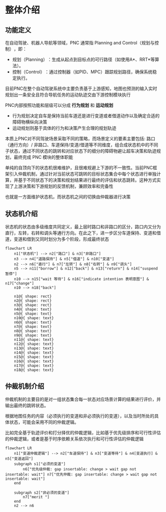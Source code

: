 # 整体介绍

## 功能定义

在自动驾驶、机器人导航等领域，​​PNC​​ 通常指 ​​Planning and Control（规划与控制）​​，即：

+ ​​规划（Planning）​​：生成从起点到目标点的可行路径（如使用A*、RRT*等算法）。
+ ​控制（Control）​​：通过控制器（如PID、MPC）跟踪规划路径，确保系统稳定执行。

目前PNC在整个自动驾驶系统中主要负责基于上游感知，地图也预测的输入实时规划出一条安全且符合导航任务的运动轨迹交由下游控制模块执行

PNC内部按照功能和层级可以分成 **行为规划** 和 **运动规划**

+ 行为规划决定自车是保持当前车道还是进行变道或者借道动作以及确定合适的障碍物横纵向决策
+ 运动规划则基于具体的行为和决策产生合理的规划轨迹

本质上PNC对不同驾驶场景采取不同的策略，而场景定义的要素主要包括: 路口（通行方向）/ 非路口、车道保持/变道/借道等不同维度，组合成状态机中的不同子状态，通过不同状态的跳转和对应状态下的细分的障碍物避让超车决策和轨迹规划，最终完成 PNC 模块的整体职能

单纯的自顶向下的状态机很难维护，且很难规避上下游的不一致性。当前PNC框架引入仲裁机制，通过针对当前状态可跳转的目标状态集合中每个状态进行单独计算，并基于不同状态下的决策和规划结果进行最终的评估和状态跳转。这种方式实现了上游决策和下游规划的反馈机制，兼顾效率和完备性

也就是一方面维护状态机，而状态机之间的切换由仲裁器进行决策

## 状态机介绍

状态机的状态由多级维度共同定义，最上层时路口和非路口的区分，路口内又分为 直行，左转，右转和调头等通行方向。在此之下，进一步区分车道保持、变道和借道，变道和借到又同时划分为多个阶段，形成最终状态

```mermaid
flowchart LR
    n1["状态机"] --> n2["路口"] & n3["非路口"]
    n3 --> n4["道路保持"] & n5["借道"] & n10["变道"]
    n2 --> n6["直行"] & n7["左转"] & n8["右转"] & n9["调头"]
    n5 --> n11["borrow"] & n12["back"] & n13["return"] & n14["suspend 暂停"]
    n10 --> n15["wait 等待"] & n16["indicate intention 表明意图"] & n17["change"]
    n10 --> n18["back"]

    n1@{ shape: rect}
    n2@{ shape: rect}
    n3@{ shape: rect}
    n4@{ shape: text}
    n5@{ shape: text}
    n10@{ shape: text}
    n6@{ shape: text}
    n7@{ shape: text}
    n8@{ shape: text}
    n9@{ shape: text}
    n11@{ shape: text}
    n12@{ shape: text}
    n13@{ shape: text}
    n14@{ shape: text}
    n15@{ shape: text}
    n16@{ shape: text}
    n17@{ shape: text}
    n18@{ shape: text}
```

## 仲裁机制介绍

仲裁机制的主要目的是对一组状态集合每一状态对应场景计算的结果进行评价，并输出最终的跳转状态。

根据地图任务的内容（必须执行的变道和非必须执行的变道），以及当时所处的具体状态，可能会采用不同的仲裁逻辑。

比如完全基于轨迹评价和打分择优的仲裁逻辑，比如基于优先级排序和可行性评估的仲裁逻辑，或者是基于时序依赖关系依次执行和可行性评估的仲裁逻辑

```mermaid
flowchart LR
    n1["变道仲裁逻辑"] --> n2["车道保持"] & n3["变道等待"] & n4[变道执行] & n5["变道返回"]
    subgraph s1["必须的变道"]
        n6["优先级仲裁: gap insertable: change > wait gap not insertable: wait"] n7["优先仲裁: gap insertable: change > wait gap not insertable: wait"]
    end

    subgraph s2["非必须的变道"]
        n7["merit "]
    end
    n2 --> n6
```

